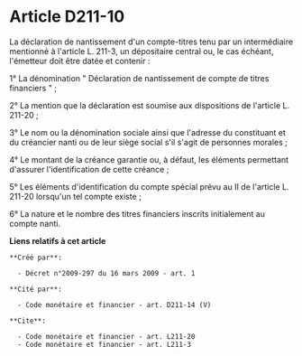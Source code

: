 # Article D211-10

La déclaration de nantissement d'un compte-titres tenu par un intermédiaire mentionné à l'article L. 211-3, un dépositaire
central ou, le cas échéant, l'émetteur doit être datée et contenir : 

1° La dénomination " Déclaration de nantissement de compte de titres financiers " ; 

2° La mention que la déclaration est soumise aux dispositions de l'article L. 211-20 ;

3° Le nom ou la dénomination sociale ainsi que l'adresse du constituant et du créancier nanti ou de leur siège social s'il
s'agit de personnes morales ; 

4° Le montant de la créance garantie ou, à défaut, les éléments permettant d'assurer l'identification de cette créance ; 

5° Les éléments d'identification du compte spécial prévu au II de l'article L. 211-20 lorsqu'un tel compte existe ; 

6° La nature et le nombre des titres financiers inscrits initialement au compte nanti.

**Liens relatifs à cet article**

	**Créé par**:

	  - Décret n°2009-297 du 16 mars 2009 - art. 1

	**Cité par**:

	  - Code monétaire et financier - art. D211-14 (V)

	**Cite**:

	  - Code monétaire et financier - art. L211-20
	  - Code monétaire et financier - art. L211-3
